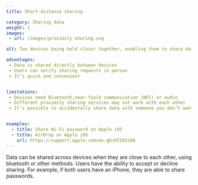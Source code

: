 ```yaml
---
title: Short-distance sharing

category: Sharing data
weight: 1
images:
 - url: /images/proximity-sharing.svg

alt: Two devices being held closer together, enabling them to share data over WiFi.

advantages:
 - Data is shared directly between devices
 - Users can verify sharing requests in person
 - It’s quick and convenient


limitations:
 - Devices need Bluetooth,near-field communication (NFC) or audio
 - Different proximity sharing services may not work with each other
 - It’s possible to accidentally share data with someone you don’t want to


examples:
  - title: Share Wi-Fi password on Apple iOS
  - title: AirDrop on Apple iOS
    url: https://support.apple.com/en-gb/HT203106
---
```


Data can be shared across devices when they are close to each other, using bluetooth or other methods. Users have the ability to accept or decline sharing. For example, if both users have an iPhone, they are able to share passwords.
